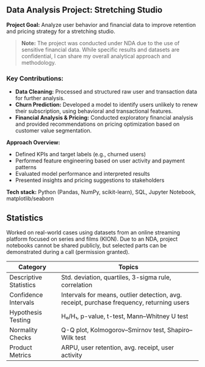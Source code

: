 ## Data Analysis Project: Stretching Studio

**Project Goal:** Analyze user behavior and financial data to improve retention and pricing strategy for a stretching studio.

> **Note:** The project was conducted under NDA due to the use of sensitive financial data. While specific results and datasets are confidential, I can share my overall analytical approach and methodology.

### Key Contributions:
- **Data Cleaning:** Processed and structured raw user and transaction data for further analysis.
- **Churn Prediction:** Developed a model to identify users unlikely to renew their subscription, using behavioral and transactional features.
- **Financial Analysis & Pricing:** Conducted exploratory financial analysis and provided recommendations on pricing optimization based on customer value segmentation.

**Approach Overview:**
- Defined KPIs and target labels (e.g., churned users)
- Performed feature engineering based on user activity and payment patterns
- Evaluated model performance and interpreted results
- Presented insights and pricing suggestions to stakeholders

**Tech stack:** Python (Pandas, NumPy, scikit-learn), SQL, Jupyter Notebook, matplotlib/seaborn


## Statistics

Worked on real-world cases using datasets from an online streaming platform focused on series and films (KION). Due to an NDA, project notebooks cannot be shared publicly, but selected parts can be demonstrated during a call (permission granted).

| Category                      | Topics                                                                 |
|------------------------------|------------------------------------------------------------------------|
| Descriptive Statistics       | Std. deviation, quartiles, 3-sigma rule, correlation                   |
| Confidence Intervals         | Intervals for means, outlier detection, avg. receipt, purchase frequency, returning users |
| Hypothesis Testing           | H₀/H₁, p-value, t-test, Mann–Whitney U test                            |
| Normality Checks             | Q-Q plot, Kolmogorov–Smirnov test, Shapiro–Wilk test                   |
| Product Metrics              | ARPU, user retention, avg. receipt, user activity                      |




<!--
Archive
[![yolov7_training](src/pic/yolov7_training.png)](https://github.com/)
[![waymo_preparation_dataset_to_yolo_format](src/pic/waymo_dataset_preparation_new.png)](https://github.com/)
[![mean_median_filters](src/pic/mean_median_filters.png)](https://github.com/)
[![collecting_class_name](src/pic/class_collecting_new.png)](https://github.com/)
[![dataset_class_distribution](src/pic/dataset_distribution_new.png)](https://github.com/)
-->
